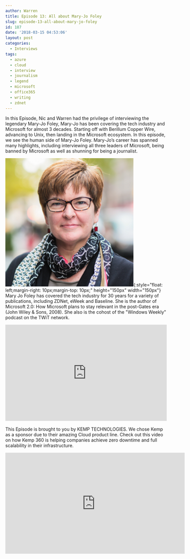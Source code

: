 ```yaml
---
author: Warren
title: Episode 13: All about Mary-Jo Foley
slug: episode-13-all-about-mary-jo-foley
id: 187
date: '2018-03-15 04:53:06'
layout: post
categories:
  - Interviews
tags:
  - azure
  - cloud
  - interview
  - journalism
  - legend
  - microsoft
  - office365
  - writing
  - zdnet
---
```


In this Episode, Nic and Warren had the privilege of interviewing the legendary Mary-Jo Foley, Mary-Jo has been covering the tech industry and Microsoft for almost 3 decades. Starting off with Berillum Copper Wire, advancing to Unix, then landing in the Microsoft ecosystem. In this episode, we see the human side of Mary-Jo Foley. Mary-Jo’s career has spanned many highlights, including interviewing all three leaders of Microsoft, being banned by Microsoft as well as shunning for being a journalist.

![Mary Jo](/images/uploads/2018/03/MaryJo.png){:style="float: left;margin-right: 10px;margin-top: 10px;" height="150px" width="150px"} Mary Jo Foley has covered the tech industry for 30 years for a variety of publications, including ZDNet, eWeek and Baseline. She is the author of Microsoft 2.0: How Microsoft plans to stay relevant in the post-Gates era (John Wiley & Sons, 2008). She also is the cohost of the "Windows Weekly" podcast on the TWiT network.

<p><iframe width="100%" height="300" scrolling="no" frameborder="no" allow="autoplay" src="https://w.soundcloud.com/player/?url=https%3A//api.soundcloud.com/tracks/413870244&color=%23ff5500&auto_play=false&hide_related=false&show_comments=true&show_user=true&show_reposts=false&show_teaser=true&visual=true"></iframe></p>

This Episode is brought to you by KEMP TECHNOLOGIES. We chose Kemp as a sponsor due to their amazing Cloud product line. Check out this video on how Kemp 360 is helping companies achieve zero downtime and full scalability in their infrastructure.
<p><iframe width="560" height="315" src="https://www.youtube.com/embed/dVvHokor9wc" frameborder="0" allow="accelerometer; autoplay; encrypted-media; gyroscope; picture-in-picture" allowfullscreen></iframe></p>

